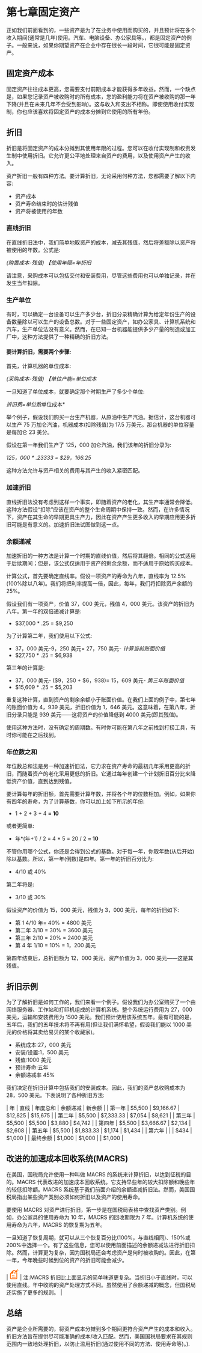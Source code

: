 # 第七章固定资产

正如我们前面看到的，一些资产是为了在业务中使用而购买的，并且预计将在多个收入期间(通常是几年)使用。汽车、电脑设备、办公家具等。，都是固定资产的例子。一般来说，如果你期望资产在企业中存在很长一段时间，它很可能是固定资产。

## 固定资产成本

固定资产往往成本更高，您需要支付前期成本才能获得多年收益。然而，一个缺点是，如果您记录资产被收购时的所有成本，您的盈利能力将在资产被收购的那一年下降(并且在未来几年不会受到影响)。这与收入和支出不相称。即使使用收付实现制，你也应该喜欢将固定资产的成本分摊到它使用的所有年份。

## 折旧

折旧是将固定资产的成本分摊到其使用年限的过程。您可以在收付实现制和权责发生制中使用折旧。它允许更公平地处理来自资产的费用，以及使用资产产生的收入。

资产折旧一般有四种方法。要计算折旧，无论采用何种方法，您都需要了解以下内容:

*   资产成本
*   资产寿命结束时的估计残值
*   资产将被使用的年数

### 直线折旧

在直线折旧法中，我们简单地取资产的成本，减去其残值，然后将差额除以资产将被使用的年数。公式是:

*(购置成本-残值)* *【使用年限=年折旧*

请注意，采购成本可以包括交付和安装费用，尽管这些费用也可以单独记录，并在发生当年扣除。

### 生产单位

有时，可以确定一台设备可以生产多少台，折旧分录精确计算为给定年份生产的设备数量除以可以生产的设备总数。对于一些固定资产，如办公家具、计算机系统和汽车，生产单位法没有意义。然而，在已知一台机器能提供多少产量的制造或加工厂中，这种方法提供了一种精确的折旧方法。

#### 要计算折旧，需要两个步骤:

首先，计算机器的单位成本:

*(采购成本-残值)* *【单位产能=单位成本*

一旦知道了单位成本，就要确定那个时期生产了多少个单位:

*折旧费=单位数*单位成本*

举个例子，假设我们购买一台生产机器，从原油中生产汽油。据估计，这台机器可以生产 75 万加仑汽油，机器成本(扣除残值)为 17.5 万美元。那台机器的单位容量是每加仑 23 美分。

假设在第一年我们生产了 125，000 加仑汽油，我们该年的折旧分录为:

*125，000 * .23333 = $29，166.25*

这种方法允许与资产相关的费用与其产生的收入紧密匹配。

### 加速折旧

直线折旧法没有考虑到这样一个事实，即随着资产的老化，其生产率通常会降低。这种方法假设“扣除”应该在资产的整个生命周期中保持一致。然而，在许多情况下，资产在其生命的早期更具生产力，因此在资产产生更多收入的早期应用更多折旧可能是有意义的。加速折旧法试图做到这一点。

### 余额递减

加速折旧的一种方法是计算一个时期的直线价值，然后将其翻倍。相同的公式适用于后续期间；但是，该公式仅适用于资产的剩余余额，而不适用于原始购买成本。

计算公式，首先要确定直线率。假设一项资产的寿命为八年，直线率为 12.5%(100%除以八年)。我们将把利率提高一倍，因此，每年，我们将扣除资产余额的 25%。

假设我们有一项资产，价值 37，000 美元，残值 4，000 美元。该资产的折旧为八年。第一年的双倍递减计算是:

*   $37,000 * .25 = $9,250

为了计算第二年，我们使用以下公式:

*   37，000 美元-9，250 美元= 27，750 美元- *计算当前账面价值*
*   $27,750 * .25 = $6,938

第三年的计算是:

*   37，000 美元- ($9，250 + $6，938)= 15，609 美元- *第三年账面价值*
*   $15,609 * .25 = $5,203

重复这种计算，直到资产的剩余余额小于账面价值。在我们上面的例子中，第七年的账面价值为 4，939 美元，折旧价值为 1，646 美元。这意味着，在第八年，折旧分录只能是 939 美元——这将资产的价值降低到 4000 美元(即其残值)。

使用这种方法时，没有确定的周期数。有时你可能在第八年之前找到打捞工具，有时你可能在之后找到。

### 年位数之和

年位数总和法是另一种加速折旧法，它力求在资产寿命的最初几年采用更高的折旧，而随着资产的老化采用更低的折旧。它通过每年创建一个计划折旧百分比来降低资产价值，直到达到残值。

要计算每年的折旧额，首先需要计算年数，并将各个年的位数相加。例如，如果你有四年的寿命，为了计算基数，你可以加上如下所示的年份:

*   1 + 2 + 3 + 4 **= 10**

或者更简单:

*   年*(年+1) / 2 = 4 * 5 = 20 / 2 **= 10**

不管你用哪个公式，你还是会得到公式的基数。对于每一年，你取年数(从后开始)除以基数。所以，第一年(倒数)是四年。第一年的折旧百分比为:

*   4/10 或 40%

第二年将是:

*   3/10 或 30%

假设资产的价值为 15，000 美元，残值为 3，000 美元，每年的折旧如下:

*   第 1 4/10 年= 40% = 4800 美元
*   第二年 3/10 = 30% = 3600 美元
*   第三年 2/10 = 20% = 2400 美元
*   第 4 年 1/10 = 10% = 1，200 美元

第四年结束后，总折旧额为 12，000 美元，资产价值为 3，000 美元——这是其残值。

## 折旧示例

为了了解折旧是如何工作的，我们来看一个例子。假设我们为办公室购买了一个由网络服务器、工作站和打印机组成的计算机系统。整个系统运行费用为 27，000 美元，运输和安装费用为 1500 美元。我们预计使用该系统五年。最有可能的是，五年后，我们的五年技术将不再有用(但让我们满怀希望，假设我们能以 1000 美元的价格将其卖给易贝的某个收藏家)。

*   系统成本:27，000 美元
*   安装/设置:1，500 美元
*   残值:1000 美元
*   预计寿命:五年
*   余额递减率 45%

我们决定在折旧计算中包括我们的安装成本。因此，我们的资产总收购成本为 28，500 美元。下表说明了各种折旧方法:

| 年 | 直线 | 年度总和 | 余额递减 | 新余额 |
| 第一年 | $5,500 | $9,166.67 | $12,825 | $15,675 |
| 第二年 | $5,500 | $7,333.33 | $7,054 | $8,621 |
| 第三年 | $5,500 | $5,500 | $3,880 | $4,742 |
| 第四年 | $5,500 | $3,666.67 | $2,134 | $2,608 |
| 第五年 | $5,500 | $1,833.33 | $1,174 | $1,434 |
| 第六年 |  |  | $434 | $1,000 |
| 最终余额 | $1,000 | $1,000 |  | $1,000 |

## 改进的加速成本回收系统(MACRS)

在美国，国税局允许使用一种叫做 MACRS 的系统来计算折旧，以达到征税的目的。MACRS 代表改进的加速成本回收系统。它支持早些年的较大扣除额和晚些年的较低扣除额。MACRS 系统基于我们前面介绍的余额递减折旧法。然而，美国国税局指出某些资产类别必须如何折旧以及资产的使用寿命。

要使用 MACRS 对资产进行折旧，第一步是在国税局表格中查找资产类别。例如，办公家具的使用寿命为 10 年，MACRS 的回收期限为 7 年。计算机系统的使用寿命为六年，MACRS 的恢复期为五年。

一旦知道了恢复周期，就可以从三个恢复百分比(100%，与直线相同)、150%或 200%中选择一个。有了这些信息，您可以使用前面描述的余额递减法进行折旧扣除。然而，计算更为复杂，因为国税局还会考虑资产是何时被收购的。因此，在第一年，今年晚些时候到位的资产的折旧可能会减少。

| ![](img/note.png) | 注:MACRS 折旧比上面显示的简单味道更复杂。当折旧小于直线时，可以使用直线。年中收购的资产处理方式不同。虽然使用了余额递减的概念，但国税局还实施了更多的规则。 |

## 总结

资产是企业所需要的，将资产成本分摊到多个期间更符合资产产生的成本和收入。折旧方法旨在提供尽可能准确的成本/收入匹配。然而，美国国税局要求在其规则范围内一致地处理折旧，以防止滥用折旧(通过使用不同的方法、使用寿命等)。).